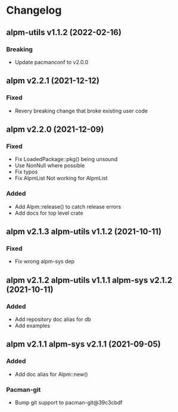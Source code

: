 # Changelog

## alpm-utils v1.1.2 (2022-02-16)

### Breaking

- Update pacmanconf to v2.0.0

## alpm v2.2.1 (2021-12-12)

### Fixed

- Revery breaking change that broke existing user code

## alpm v2.2.0 (2021-12-09)

### Fixed

- Fix LoadedPackage::pkg() being unsound
- Use NonNull where possible
- Fix typos
- Fix AlpmList<Package> Not working for AlpmList<Pkg>

### Added

- Add Alpm::release() to catch release errors
- Add docs for top level crate

## alpm v2.1.3 alpm-utils v1.1.2 (2021-10-11)

### Fixed

- Fix wrong alpm-sys dep

## alpm v2.1.2 alpm-utils v1.1.1 alpm-sys v2.1.2 (2021-10-11)

### Added

- Add repository doc alias for db
- Add examples

## alpm v2.1.1 alpm-sys v2.1.1 (2021-09-05)

### Added

- Add doc alias for Alpm::new()

### Pacman-git

- Bump git support to pacman-git@39c3cbdf

